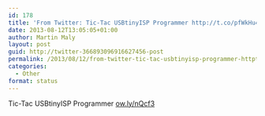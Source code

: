 ```yaml
---
id: 178
title: 'From Twitter: Tic-Tac USBtinyISP Programmer http://t.co/pfWkHu4T&#8230;'
date: 2013-08-12T13:05:05+01:00
author: Martin Maly
layout: post
guid: http://twitter-366893096916627456-post
permalink: /2013/08/12/from-twitter-tic-tac-usbtinyisp-programmer-httpt-copfwkhu4t/
categories:
  - Other
format: status
---
```

Tic-Tac USBtinyISP Programmer [ow.ly/nQcf3](http://ow.ly/nQcf3)